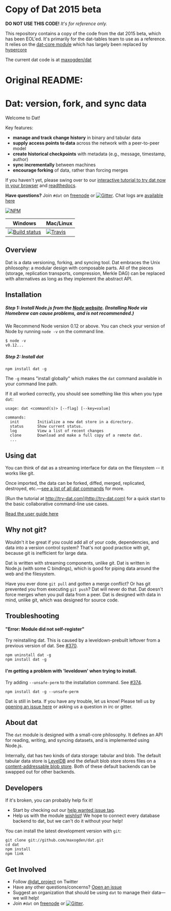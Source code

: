 # Copy of Dat 2015 beta

**DO NOT USE THIS CODE!** _It's for reference only._

This repository contains a copy of the code from the dat 2015 beta, which has been EOL'ed.  It's primarily for the dat-tables team to use as a reference.  It relies on the [dat-core module](https://github.com/maxogden/dat-core) which has largely been replaced by [hypercore](https://github.com/mafintosh/hypercore)

The current dat code is at [maxogden/dat](https://github.com/maxogden/dat)

# Original README: 

# Dat: version, fork, and sync data

Welcome to Dat!

Key features:

  * **manage and track change history** in binary and tabular data
  * **supply access points to data** across the network with a peer-to-peer model
  * **create historical checkpoints** with metadata (e.g., message, timestamp, author)
  * **sync incrementally** between machines
  * **encourage forking** of data, rather than forcing merges

If you haven't yet, please swing over to our [interactive tutorial to try dat now in your browser](http://try-dat.com) and [readthedocs](http://datproject.readthedocs.org/en/latest/).

**Have questions?** Join `#dat` on [freenode](https://webchat.freenode.net) or [![Gitter](https://badges.gitter.im/Join%20Chat.svg)](https://gitter.im/datproject/discussions?utm_source=badge&utm_medium=badge&utm_campaign=pr-badge&utm_content=badge). Chat logs are [available here](https://botbot.me/freenode/dat/)

[![NPM](https://nodei.co/npm/dat.png?global=true)](https://nodei.co/npm/dat/)

Windows        | Mac/Linux
-------------- | ------------
[![Build status](https://ci.appveyor.com/api/projects/status/s236036xnglo4v5l)](https://ci.appveyor.com/project/maxogden/dat) | [![Travis](http://img.shields.io/travis/maxogden/dat.svg?style=flat)](https://travis-ci.org/maxogden/dat)

## Overview

Dat is a data versioning, forking, and syncing tool.  Dat embraces the Unix philosophy: a modular design with composable parts. All of the pieces (storage, replication transports, compression, Merkle DAG) can be replaced with alternatives as long as they implement the abstract API.

## Installation

##### Step 1: Install Node.js from the [Node website](http://nodejs.org/). (Installing Node via Homebrew can cause problems, and is not recommended.)

We Recommend Node version 0.12 or above. You can check your version of Node by running `node -v` on the command line.

```
$ node -v
v0.12...
```

##### Step 2: Install dat

```
npm install dat -g
```

The `-g` means "install globally" which makes the `dat` command available in your command line path.

If it all worked correctly, you should see something like this when you type `dat`:

```
usage: dat <command(s)> [--flag] [--key=value]

commands:
  init        Initialize a new dat store in a directory.
  status      Show current status.
  log         View a list of recent changes
  clone       Download and make a full copy of a remote dat.
  ...
```

## Using dat

You can think of dat as a streaming interface for data on the filesystem -- it works like git.

Once imported, the data can be forked, diffed, merged, replicated, destroyed, etc.—[see a list of all dat commands](https://github.com/maxogden/dat/blob/master/docs/cli-docs.md) for more.

[Run the tutorial at http://try-dat.com](http://try-dat.com) for a quick start to the basic collaborative command-line use cases.

[Read the user guide here](http://datproject.readthedocs.org/en/latest/user-guide/)

## Why not git?

Wouldn't it be great if you could add all of your code, dependencies, and data into a version control system? That's not good practice with git, because git is inefficient for large data.

Dat is written with streaming components, unlike git. Dat is written in Node.js (with some C bindings), which is good for piping data around the web and the filesystem.

Have you ever done `git pull` and gotten a merge conflict? Or has git prevented you from executing `git push`? Dat will never do that. Dat doesn't force merges when you pull data from a peer. Dat is designed with data in mind, unlike git, which was designed for source code.

## Troubleshooting

#### "Error: Module did not self-register"

Try reinstalling dat. This is caused by a leveldown-prebuilt leftover from a previous version of dat. See [#370](https://github.com/maxogden/dat/issues/370).

```
npm uninstall dat -g
npm install dat -g
```

#### I'm getting a problem with 'leveldown' when trying to install.

Try adding `--unsafe-perm` to the installation command. See [#374](https://github.com/maxogden/dat/issues/374).

```
npm install dat -g --unsafe-perm
```

Dat is still in beta. If you have any trouble, let us know!  Please tell us by [opening an issue here](http://github.com/maxogden/dat/issues/new) or asking us a question in irc or gitter.

## About dat

The `dat` module is designed with a small-core philosophy. It defines an API for reading, writing, and syncing datasets, and is implemented using Node.js.

Internally, dat has two kinds of data storage: tabular and blob. The default tabular data store is [LevelDB](http://leveldb.org) and the default blob store stores files on a [content-addressable blob store](https://github.com/mafintosh/content-addressable-blob-store). Both of these default backends can be swapped out for other backends.

## Developers

If it's broken, you can probably help fix it!

* Start by checking out our [help wanted issue tag](https://github.com/maxogden/dat/labels/help%20wanted).
* Help us with the module [wishlist](https://github.com/datproject/discussions/issues/5)! We hope to connect every database backend to dat, but we can't do it without your help!

You can install the latest development version with `git`:

```
git clone git://github.com/maxogden/dat.git
cd dat
npm install
npm link
```

## Get Involved

* Follow [@dat_project](https://twitter.com/dat_project) on Twitter
* Have any other questions/concerns? [Open an issue](https://github.com/maxogden/dat/issues)
* Suggest an organization that should be using `dat` to manage their data—we will help!
* Join `#dat` on [freenode](https://webchat.freenode.net) or [![Gitter](https://badges.gitter.im/Join%20Chat.svg)](https://gitter.im/datproject/discussions?utm_source=badge&utm_medium=badge&utm_campaign=pr-badge&utm_content=badge).
